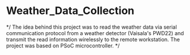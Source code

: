 # Weather_Data_Collection

*/ The idea behind this project was to read the weather data via serial communication protocol from a weather detector (Vaisala's PWD22) and transmit the read information wirelessly to the remote workstation. The project was based on PSoC microcontroller. */

